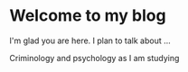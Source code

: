 # Welcome to my blog

I'm glad you are here. I plan to talk about ...

Criminology and psychology as I am studying 

